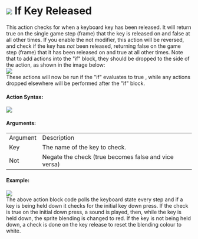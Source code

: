 #  ![](https://gms.magecorn.com/Manual/assets/Images/Scripting_Reference/Drag_And_Drop/Reference/Mouse_And_Keyboard/i_KeyboardMouse_KeyReleased.png) If Key Released

This action checks for when a keyboard key has been released. It will
return true on the single game step (frame) that the key is released on
and false at all other times. If you enable the not modifier, this
action will be reversed, and check if the key has *not* been released,
returning false on the game step (frame) that it has been released on
and true at all other times. Note that to add actions into the "if"
block, they should be dropped to the side of the action, as shown in the
image below:  
![](https://gms.magecorn.com/Manual/assets/Images/Scripting_Reference/Drag_And_Drop/Reference/Mouse_And_Keyboard/a_If_Key_ReleasedDrop.png)  
These actions will now be run if the "if" evaluates to true , while any
actions dropped elsewhere will be performed after the "if" block.

#### Action Syntax:

  
![](https://gms.magecorn.com/Manual/assets/Images/Scripting_Reference/Drag_And_Drop/Reference/Mouse_And_Keyboard/a_KeyboardMouse_KeyReleased.png)  

#### Arguments:

|          |                                                      |
|----------|------------------------------------------------------|
| Argument | Description                                          |
| Key      | The name of the key to check.                        |
| Not      | Negate the check (true becomes false and vice versa) |

#### Example:

  
![](https://gms.magecorn.com/Manual/assets/Images/Scripting_Reference/Drag_And_Drop/Reference/Mouse_And_Keyboard/e_KeyboardMouse_KeyDown.png)  
The above action block code polls the keyboard state every step and if a
key is being held down it checks for the initial key down press. If the
check is true on the initial down press, a sound is played, then, while
the key is held down, the sprite blending is changed to red. If the key
is not being held down, a check is done on the key release to reset the
blending colour to white.
